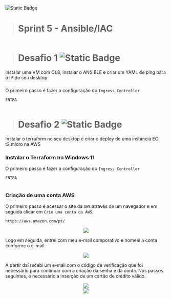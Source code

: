 ![Static Badge](https://img.shields.io/badge/STATUS-Em_Desenvolvimento-FFC000)
># Sprint 5 - Ansible/IAC 
<div align="center"> <img src="" /> </div>



># Desafio 1 ![Static Badge](https://img.shields.io/badge/STATUS-Em_Desenvolvimento-FFC000)
Instalar uma VM com OL8, instalar o ANSIBLE e criar um YAML de ping para o IP do seu desktop



### 
O primeiro passo é fazer a configuração do `Ingress Controller`
```
ENTRA
```
<div align="center"> <img src=""/> </div>



># Desafio 2 ![Static Badge](https://img.shields.io/badge/STATUS-Em_Desenvolvimento-FFC000)
Instalar o terraform no seu desktop e criar o deploy de uma instancia EC t2.micro na AWS


### Instalar o Terraform no Windows 11


O primeiro passo é fazer a configuração do `Ingress Controller`
```
ENTRA
```
<div align="center"> <img src=""/> </div>


### Criação de uma conta AWS


O primeiro passo é acessar o site da `AWS` através de um navegador e em seguida clicar em `Crie uma conta da AWS`.
```
https://aws.amazon.com/pt/
```
<div align="center"> <img src="https://github.com/bmsousa9/CompassUOL-Semana-05/assets/111213549/345f2c14-f3a0-4566-a507-6e03f7852ee9"/> </div>

Logo em seguida, entrei com meu e-mail comporativo e nomeei a conta conforme o e-mail.
<div align="center"> <img src="https://github.com/bmsousa9/CompassUOL-Semana-05/assets/111213549/c99a9131-bd7f-4fcd-84e0-80f9b6b205d6"/> </div>

 A partir daí recebi um e-mail com o código de verificação que foi necessário para continuar com a criação da senha e da conta. Nos passos seguintes, é necessário a inserção de um cartão de crédito válido.
 <div align="center"> <img src="https://github.com/bmsousa9/CompassUOL-Semana-05/assets/111213549/25aed3b5-3099-4e3b-8c46-a51743bd3af6"/> </div>


<div align="center"> <img src="https://github.com/bmsousa9/CompassUOL-Semana-05/assets/111213549/fe6ae9ff-4d93-43bc-b584-4514933d1011"/> </div>

